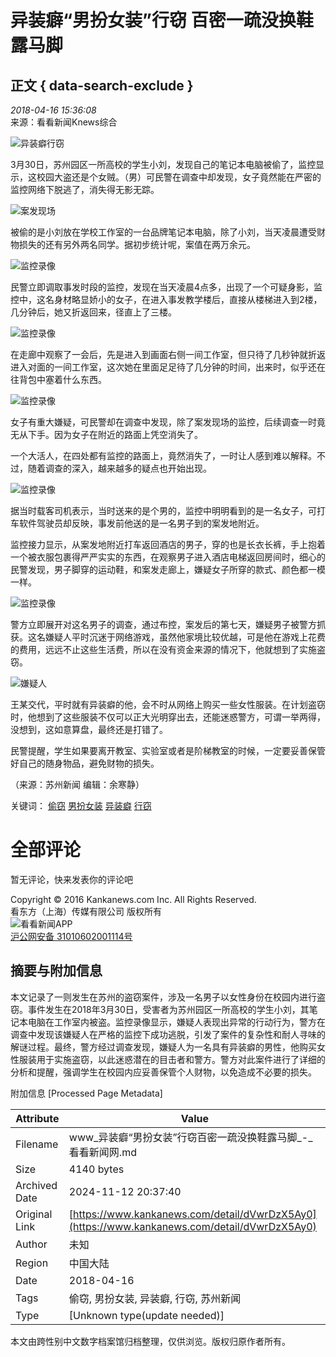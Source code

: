 # 异装癖“男扮女装”行窃 百密一疏没换鞋露马脚

## 正文 { data-search-exclude }


_2018-04-16 15:36:08_  
来源：看看新闻Knews综合

![异装癖行窃](https://p.statickksmg.com/image/2017/05/22/ded7ee9551e460d16304e7fd26793330.png)

3月30日，苏州园区一所高校的学生小刘，发现自己的笔记本电脑被偷了，监控显示，这校园大盗还是个女贼。（男）可民警在调查中却发现，女子竟然能在严密的监控网络下脱逃了，消失得无影无踪。

![案发现场](https://p.statickksmg.com/image/2018/04/16/c8df65d3fde05ce6f0001439d04e6386.png)

被偷的是小刘放在学校工作室的一台品牌笔记本电脑，除了小刘，当天凌晨遭受财物损失的还有另外两名同学。据初步统计呢，案值在两万余元。

![监控录像](https://p.statickksmg.com/image/2018/04/16/54d4e5801c33df85de1b3ea3c01d7479.png)

民警立即调取事发时段的监控，发现在当天凌晨4点多，出现了一个可疑身影，监控中，这名身材略显娇小的女子，在进入事发教学楼后，直接从楼梯进入到2楼，几分钟后，她又折返回来，径直上了三楼。

![监控录像](https://p.statickksmg.com/image/2018/04/16/77b5825f2c85945cd725f0a6a8e62a3e.png)

在走廊中观察了一会后，先是进入到画面右侧一间工作室，但只待了几秒钟就折返进入对面的一间工作室，这次她在里面足足待了几分钟的时间，出来时，似乎还在往背包中塞着什么东西。

![监控录像](https://p.statickksmg.com/image/2018/04/16/7529216237271e61e401a3e25ebdfef4.png)

女子有重大嫌疑，可民警却在调查中发现，除了案发现场的监控，后续调查一时竟无从下手。因为女子在附近的路面上凭空消失了。

一个大活人，在四处都有监控的路面上，竟然消失了，一时让人感到难以解释。不过，随着调查的深入，越来越多的疑点也开始出现。

![监控录像](https://p.statickksmg.com/image/2018/04/16/342b90c5b2f5e7bfe3ef79feeb7158d4.png)

据当时载客司机表示，当时送来的是个男的，监控中明明看到的是一名女子，可打车软件驾驶员却反映，事发前他送的是一名男子到的案发地附近。

监控接力显示，从案发地附近打车返回酒店的男子，穿的也是长衣长裤，手上抱着一个被衣服包裹得严严实实的东西，在观察男子进入酒店电梯返回房间时，细心的民警发现，男子脚穿的运动鞋，和案发走廊上，嫌疑女子所穿的款式、颜色都一模一样。

![监控录像](https://p.statickksmg.com/image/2018/04/16/23077390db3246143913e3d1b8d611e4.png)

警方立即展开对这名男子的调查，通过布控，案发后的第七天，嫌疑男子被警方抓获。这名嫌疑人平时沉迷于网络游戏，虽然他家境比较优越，可是他在游戏上花费的费用，远远不止这些生活费，所以在没有资金来源的情况下，他就想到了实施盗窃。

![嫌疑人](https://p.statickksmg.com/image/2018/04/16/64691e0a6df45d68a1be5b4d75d31784.png)

王某交代，平时就有异装癖的他，会不时从网络上购买一些女性服装。在计划盗窃时，他想到了这些服装不仅可以正大光明穿出去，还能迷惑警方，可谓一举两得，没想到，这如意算盘，最终还是打错了。

民警提醒，学生如果要离开教室、实验室或者是阶梯教室的时候，一定要妥善保管好自己的随身物品，避免财物的损失。

（来源：苏州新闻 编辑：余寒静）

关键词： [偷窃](https://kankanhao/417my5rQ9Jg) [男扮女装](https://kankanhao/417my5rQ9Jg) [异装癖](https://kankanhao/417my5rQ9Jg) [行窃](https://kankanhao/417my5rQ9Jg)

# 全部评论

暂无评论，快来发表你的评论吧

Copyright © 2016 Kankanews.com Inc. All Rights Reserved.  
看东方（上海）传媒有限公司 版权所有  
![看看新闻APP](https://skin.kankanews.com/kknews/img/img_app_code.png)  
[沪公网安备 31010602001114号](https://www.beian.gov.cn/portal/registerSystemInfo?recordcode=31010602001114)

## 摘要与附加信息

<!-- tcd_abstract -->
本文记录了一则发生在苏州的盗窃案件，涉及一名男子以女性身份在校园内进行盗窃。事件发生在2018年3月30日，受害者为苏州园区一所高校的学生小刘，其笔记本电脑在工作室内被盗。监控录像显示，嫌疑人表现出异常的行动行为，警方在调查中发现该嫌疑人在严格的监控下成功逃脱，引发了案件的复杂性和耐人寻味的解谜过程。最终，警方经过调查发现，嫌疑人为一名具有异装癖的男性，他购买女性服装用于实施盗窃，以此迷惑潜在的目击者和警方。警方对此案件进行了详细的分析和提醒，强调学生在校园内应妥善保管个人财物，以免造成不必要的损失。
<!-- tcd_abstract_end -->

附加信息 [Processed Page Metadata]

| Attribute       | Value                                  |
|-----------------|----------------------------------------|
| Filename        | www_异装癖“男扮女装”行窃百密一疏没换鞋露马脚_-_看看新闻网.md                             |
| Size            | 4140 bytes                           |
| Archived Date   | 2024-11-12 20:37:40                             |
| Original Link   | [https://www.kankanews.com/detail/dVwrDzX5Ay0](https://www.kankanews.com/detail/dVwrDzX5Ay0)                       |
| Author          | 未知                               |
| Region          | 中国大陆                               |
| Date            | 2018-04-16                                 |
| Tags            | 偷窃, 男扮女装, 异装癖, 行窃, 苏州新闻                                 |
| Type            | [Unknown type(update needed)]                                 |
<!-- tcd_table_end -->

本文由跨性别中文数字档案馆归档整理，仅供浏览。版权归原作者所有。
